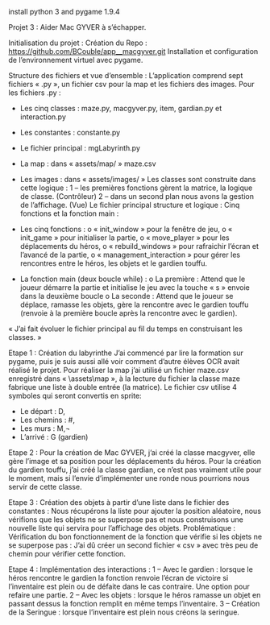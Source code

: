 
install python 3 and pygame 1.9.4

Projet 3 : Aider Mac GYVER à s’échapper.

Initialisation du projet :
Création du Repo :
https://github.com/BCouble/app__macgyver.git
Installation et configuration de l’environnement virtuel avec pygame.

Structure des fichiers et vue d’ensemble :
L’application comprend sept fichiers « .py », un fichier csv pour la map et les fichiers des images.
Pour les fichiers .py : 
-	Les cinq classes : maze.py, macgyver.py, item, gardian.py et interaction.py
-	Les constantes : constante.py
-	Le fichier principal : mgLabyrinth.py
-	La map : dans « assets/map/ » maze.csv
-	Les images : dans « assets/images/ »
Les classes sont construite dans cette logique :
1 – les premières fonctions gèrent la matrice, la logique de classe. (Contrôleur)
2 – dans un second plan nous avons la gestion de l’affichage. (Vue)
Le fichier principal structure et logique :
Cinq fonctions et la fonction main : 
-	Les cinq fonctions : 
o	« init_window » pour la fenêtre de jeu, 
o	« init_game » pour initialiser la partie, 
o	« move_player » pour les déplacements du héros, 
o	« rebuild_windows » pour rafraichir l’écran et l’avancé de la partie,
o	« management_interaction » pour gérer les rencontres entre le héros, les objets et le gardien touffu.

-	La fonction main (deux boucle while) : 
o	La première : Attend que le joueur démarre la partie et initialise le jeu avec la touche « s » envoie dans la deuxième boucle
o	La seconde : Attend que le joueur se déplace, ramasse les objets, gère la rencontre avec le gardien touffu (renvoie à la première boucle après la rencontre avec le gardien).

« J’ai fait évoluer le fichier principal au fil du temps en construisant les classes. »






Etape 1 : 
Création du labyrinthe
J’ai commencé par lire la formation sur pygame, puis je suis aussi allé voir comment d’autre élèves OCR avait réalisé le projet.
Pour réaliser la map j’ai utilisé un fichier maze.csv enregistré dans « \assets\map », à la lecture du fichier la classe maze fabrique une liste à double entrée (la matrice).
Le fichier csv utilise 4 symboles qui seront convertis en sprite:
-	Le départ : D,
-	Les chemins : #,
-	Les murs : M,¬
-	L’arrivé : G (gardien)

Etape 2 :
Pour la création de Mac GYVER, j’ai créé la classe macgyver, elle gère l’image et sa position pour les déplacements du héros.
Pour la création du gardien touffu, j’ai créé la classe gardian, ce n’est pas vraiment utile pour le moment, mais si l’envie d’implémenter une ronde nous pourrions nous servir de cette classe.

Etape 3 :
Création des objets à partir d’une liste dans le fichier des constantes :
Nous récupérons la liste pour ajouter la position aléatoire, nous vérifions que les objets ne se superpose pas et nous construisons une nouvelle liste qui servira pour l’affichage des objets.
Problématique : 
Vérification du bon fonctionnement de la fonction que vérifie si les objets ne se superpose pas : J’ai dû créer un second fichier « csv » avec très peu de chemin pour vérifier cette fonction.

Etape 4 : 
Implémentation des interactions :
	1 – Avec le gardien : lorsque le héros rencontre le gardien la fonction renvoie l’écran de victoire si l’inventaire est plein ou de défaite dans le cas contraire.
Une option pour refaire une partie.
	2 – Avec les objets : lorsque le héros ramasse un objet en passant dessus la fonction remplit en même temps l’inventaire.
	3 – Création de la Seringue : lorsque l’inventaire est plein nous créons la seringue.
